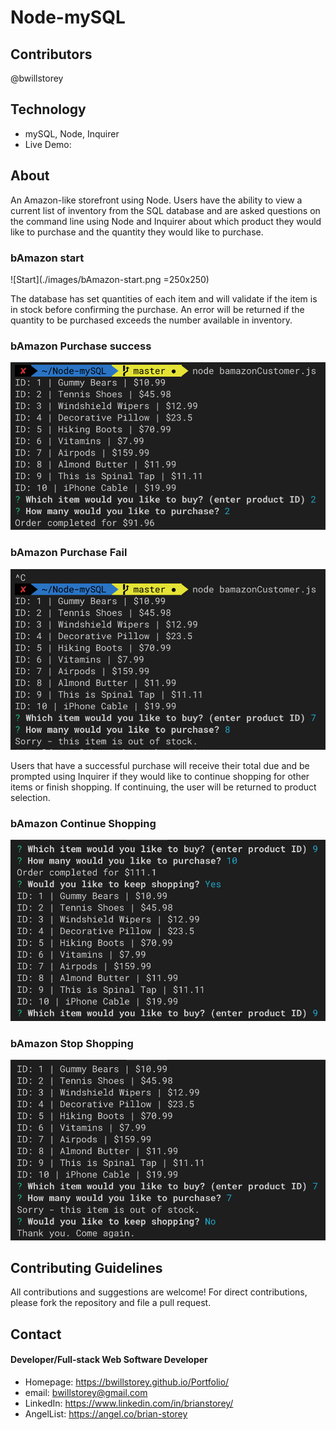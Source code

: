 # Node-mySQL

## Contributors
@bwillstorey

## Technology
- mySQL, Node, Inquirer
- Live Demo: 

## About
An Amazon-like storefront using Node. Users have the ability to view a current list of inventory from the SQL database and are asked questions on the command line using Node and Inquirer about which product they would like to purchase and the quantity they would like to purchase. 


### bAmazon start  
![Start](./images/bAmazon-start.png =250x250)  


The database has set quantities of each item and will validate if the item is in stock before confirming the purchase. An error will be returned if the quantity to be purchased exceeds the number available in inventory. 


### bAmazon Purchase success  
![Success](./images/bAmazon-success.png)

### bAmazon Purchase Fail  
![Fail](./images/bAmazon-fail.png)


Users that have a successful purchase will receive their total due and be prompted using Inquirer if they would like to continue shopping for other items or finish shopping. If continuing, the user will be returned to product selection.


### bAmazon Continue Shopping  
![Continue](./images/bAmazon-keep-shopping.png)

### bAmazon Stop Shopping  
![Stop](./images/bAmazon-stop-shopping.png)


## Contributing Guidelines
All contributions and suggestions are welcome! For direct contributions, please fork the repository and file a pull request.

## Contact
#### Developer/Full-stack Web Software Developer
- Homepage: https://bwillstorey.github.io/Portfolio/
- email: bwillstorey@gmail.com
- LinkedIn: https://www.linkedin.com/in/brianstorey/
- AngelList: https://angel.co/brian-storey